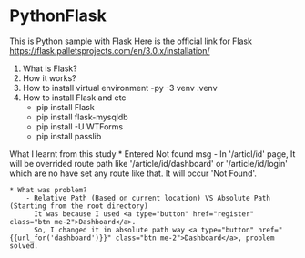 # PythonFlask

This is Python sample with Flask
Here is the official link for Flask https://flask.palletsprojects.com/en/3.0.x/installation/

1. What is Flask?
2. How it works?
3. How to install virtual environment
    -py -3 venv .venv
4. How to install Flask and etc
    - pip install Flask
    - pip install flask-mysqldb
    - pip install -U WTForms
    - pip install passlib


What I learnt from this study
    * Entered Not found msg
        - In '/articl/id' page, It will be overrided route path like '/article/id/dashboard' or '/article/id/login' 
        which are no have set any route like that. It will occur 'Not Found'.
        
    * What was problem?
        - Relative Path (Based on current location) VS Absolute Path (Starting from the root directory) 
          It was because I used <a type="button" href="register" class="btn me-2">Dashboard</a>.
          So, I changed it in absolute path way <a type="button" href="{{url_for('dashboard')}}" class="btn me-2">Dashboard</a>, problem solved.

        